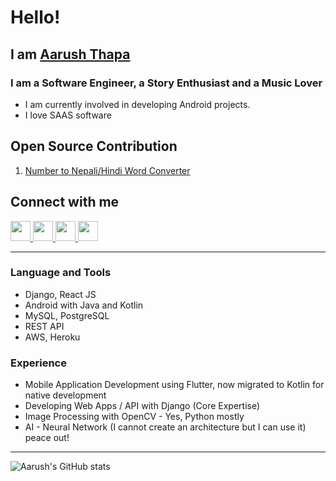 
# Hello!

## I am [Aarush Thapa](https://aarushthapa.com.np/)

### I am a Software Engineer, a Story Enthusiast and a Music Lover

- I am currently involved in developing Android projects.
- I love SAAS software

## Open Source Contribution
1. [Number to Nepali/Hindi Word Converter](https://pypi.org/project/num2wordsnepalihindi/)

## Connect with me
[<img height="32" width="32" src="https://cdn.jsdelivr.net/npm/simple-icons@v4/icons/linkedin.svg" />
](https://www.linkedin.com/in/aarush-thapa/) 
[<img height="32" width="32" src="https://cdn.jsdelivr.net/npm/simple-icons@v4/icons/instagram.svg" />
](https://www.instagram.com/aarush_thapa_/)
[<img height="32" width="32" src="https://cdn.jsdelivr.net/npm/simple-icons@v4/icons/facebook.svg" />
](https://www.facebook.com/aarush.thapa)
[<img height="32" width="32" src="https://cdn.jsdelivr.net/npm/simple-icons@v4/icons/behance.svg" />
](https://www.behance.net/aarushthapa)

___

### Language and Tools
* Django, React JS
* Android with Java and Kotlin
* MySQL, PostgreSQL
* REST API 
* AWS, Heroku

### Experience
* Mobile Application Development using Flutter, now migrated to Kotlin for native development
* Developing Web Apps / API with Django (Core Expertise)
* Image Processing with OpenCV - Yes, Python mostly
* AI - Neural Network (I cannot create an architecture but I can use it) peace out!

___

![Aarush's GitHub stats](https://github-readme-stats-aarushthapa.vercel.app/api?username=AarushThapa&show_icons=true&include_all_commits=true&count_private=True&theme=radical)
